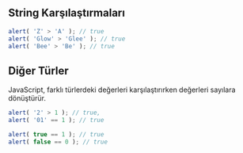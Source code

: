 ## String Karşılaştırmaları

```js
alert( 'Z' > 'A' ); // true
alert( 'Glow' > 'Glee' ); // true
alert( 'Bee' > 'Be' ); // true
```

## Diğer Türler

JavaScript, farklı türlerdeki değerleri karşılaştırırken değerleri sayılara dönüştürür.

```js
alert( '2' > 1 ); // true, 
alert( '01' == 1 ); // true

alert( true == 1 ); // true
alert( false == 0 ); // true
```
